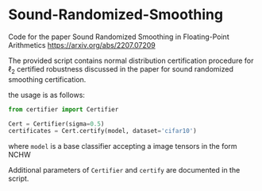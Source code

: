 # Sound-Randomized-Smoothing
Code for the paper Sound Randomized Smoothing in Floating-Point Arithmetics
https://arxiv.org/abs/2207.07209

The provided script contains normal distribution certification procedure for $\ell_2$ certified robustness discussed in the paper for sound randomized smoothing certification. 

the usage is as follows:

```python
from certifier import Certifier

Cert = Certifier(sigma=0.5)
certificates = Cert.certify(model, dataset='cifar10')
```

where ```model``` is a base classifier accepting a image tensors in the form NCHW

Additional parameters of ```Certifier``` and ```certify``` are documented in the script.
